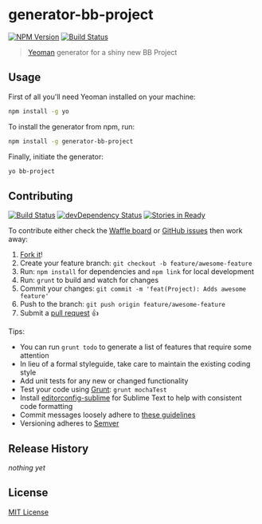 # generator-bb-project
[![NPM Version][npm-image]][npm-url]
[![Build Status][travis-image]][travis-url]

> [Yeoman](http://yeoman.io) generator for a shiny new BB Project

## Usage
First of all you'll need Yeoman installed on your machine:

```bash
npm install -g yo
```

To install the generator from npm, run:

```bash
npm install -g generator-bb-project
```

Finally, initiate the generator:

```bash
yo bb-project
```

## Contributing
[![Build Status][travis-image]][travis-url]
[![devDependency Status][dev-dependency-image]][dev-dependency-url]
[![Stories in Ready][waffle-image]][waffle-url]

To contribute either check the [Waffle board](https://waffle.io/frontendfriends/generator-bb-project) or [GitHub issues](https://github.com/frontendfriends/generator-bb-project/issues) then work away:

1. [Fork it](https://github.com/frontendfriends/generator-bb-project/fork)!
2. Create your feature branch: `git checkout -b feature/awesome-feature`
3. Run: `npm install` for dependencies and `npm link` for local development 
4. Run: `grunt` to build and watch for changes
5. Commit your changes: `git commit -m 'feat(Project): Adds awesome feature'`
6. Push to the branch: `git push origin feature/awesome-feature`
7. Submit a [pull request](https://github.com/frontendfriends/generator-bb-project/pulls) :+1:

Tips:
* You can run `grunt todo` to generate a list of features that require some attention
* In lieu of a formal styleguide, take care to maintain the existing coding style
* Add unit tests for any new or changed functionality
* Test your code using [Grunt](http://gruntjs.com): `grunt mochaTest`
* Install [editorconfig-sublime](https://github.com/sindresorhus/editorconfig-sublime) for Sublime Text to help with consistent code formatting
* Commit messages loosely adhere to [these guidelines](https://github.com/angular/angular.js/blob/master/CONTRIBUTING.md#commit)
* Versioning adheres to [Semver](http://semver.org)

## Release History
_nothing yet_

## License
[MIT License](http://building-blocks.mit-license.org)

[npm-image]: https://badge.fury.io/js/generator-bb-project.svg
[npm-url]: https://npmjs.org/package/generator-bb-project
[travis-image]: https://travis-ci.org/frontendfriends/generator-bb-project.svg
[travis-url]: https://travis-ci.org/frontendfriends/generator-bb-project
[waffle-url]: https://waffle.io/frontendfriends/generator-bb-project
[waffle-image]: https://badge.waffle.io/frontendfriends/generator-bb-project.svg?label=ready&title=Ready
[dev-dependency-url]: https://david-dm.org/frontendfriends/generator-bb-project#info=devDependencies
[dev-dependency-image]: https://david-dm.org/frontendfriends/generator-bb-project/dev-status.svg
